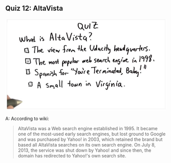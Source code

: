 ## Quiz 12: AltaVista

![alt text](./media/quiz-12-altavista.JPG "AltaVista")

A: According to wiki:

> AltaVista was a Web search engine established in 1995. It became one of the most-used early search engines, but lost ground to Google and was purchased by Yahoo! in 2003, which retained the brand but based all AltaVista searches on its own search engine. On July 8, 2013, the service was shut down by Yahoo! and since then, the domain has redirected to Yahoo!'s own search site.
